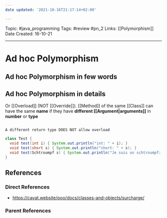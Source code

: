 ```yaml
---
date updated: '2021-10-16T21:17:14+02:00'

---
```


Topic:  #java_programming
Tags: #review #pn_2
Links: [[Polymorphism]]
Date Created: 16-10-21

---

# Ad hoc Polymorphism

## Ad hoc Polymorphism in few words

## Ad hoc Polymorphism in details

Or [[Overload]] (NOT [[Override]]). [[Method]] of the same [[Class]] can have the same **name** if they have **different [[Argument|arguments]]** in **number** or **type**

```ad-warning

A different return type DOES NOT allow overload

```

```java
class Test {
  void test(int i) { System.out.println("int: " + i); }
  void test(short s) { System.out.println("short: " + s); }
  void test(Schtroumpf s) { System.out.println("Je suis un schtroumpf: " + s.schtroumpf()); }
}
```

## References

### Direct References

- <https://cavat.website/poo/docs/classes-and-objects/surcharge/>

### Parent References
